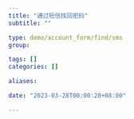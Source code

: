 ```yaml
---
title: "通过短信找回密码"
subtitle: ""

type: demo/account_form/find/sms
group:

tags: []
categories: []

aliases:

date: "2023-03-28T00:00:28+08:00"

---
```


